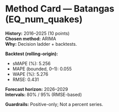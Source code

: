 # Method Card — Batangas (EQ_num_quakes)

**History:** 2016–2025 (10 points)  
**Chosen method:** ARIMA  
**Why:** Decision ladder + backtests.

**Backtest (rolling-origin):**
- sMAPE (%): 5.256
- MAPE (bounded, 0–1): 0.055
- WAPE (%): 5.276
- RMSE: 0.431

**Forecast horizon:** 2026–2029  
**Intervals:** 80% / 95% (RMSE-based)

**Guardrails:** Positive-only; Not a percent series.
